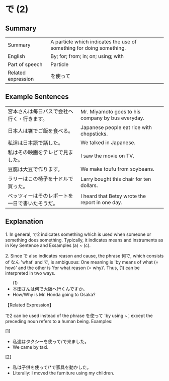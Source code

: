 # で (2)

## Summary

<table><tr>   <td>Summary</td>   <td>A particle which indicates the use of something for doing something.</td></tr><tr>   <td>English</td>   <td>By; for; from; in; on; using; with</td></tr><tr>   <td>Part of speech</td>   <td>Particle</td></tr><tr>   <td>Related expression</td>   <td>を使って</td></tr></table>

## Example Sentences

<table><tr>   <td>宮本さんは毎日バスで会社へ行く・行きます。</td>   <td>Mr. Miyamoto goes to his company by bus everyday.</td></tr><tr>   <td>日本人は箸でご飯を食べる。</td>   <td>Japanese people eat rice with chopsticks.</td></tr><tr>   <td>私達は日本語で話した。</td>   <td>We talked in Japanese.</td></tr><tr>   <td>私はその映画をテレビで見ました。</td>   <td>I saw the movie on TV.</td></tr><tr>   <td>豆腐は大豆で作ります。</td>   <td>We make toufu from soybeans.</td></tr><tr>   <td>ラリーはこの椅子を十ドルで買った。</td>   <td>Larry bought this chair for ten dollars.</td></tr><tr>   <td>ベッツィーはそのレポートを一日で書いたそうだ。</td>   <td>I heard that Betsy wrote the report in one day.</td></tr></table>

## Explanation

<p>1. In general, <span class="cloze">で</span>2 indicates something which is used when someone or something does something. Typically, it indicates means and instruments as in Key Sentence and Exsamples (a) ~ (c).</p>  <p>2. Since で also indicates reason and cause, the phrase 何<span class="cloze">で</span>, which consists of なん 'what' and <span class="cloze">で</span>, is ambiguous: One meaning is 'by means of what (= how)' and the other is 'for what reason (= why)'. Thus, (1) can be interpreted in two ways.</p>  <ul>(1) <li>本田さんは何<span class="cloze">で</span>大阪へ行くんですか。</li> <li>How/Why is Mr. Honda going to Osaka?</li> </ul>  <p>【Related Expression】</p>  <p><span class="cloze">で</span>2 can be used instead of the phrase を使って 'by using ~', except the preceding noun refers to a human being. Examples:</p>  <p>[1]</p> <ul> <li>私達はタクシーを使って/<span class="cloze">で</span>来ました。</li> <li>We came by taxi.</li> </ul>  <p>[2]</p> <ul> <li>私は子供を使って/*<span class="cloze">で</span>家具を動かした。</li> <li>Literally: I moved the furniture using my children.</li>

